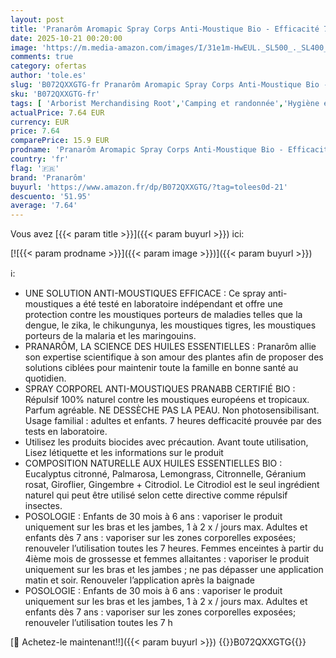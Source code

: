 ```yaml
---
layout: post
title: 'Pranarôm Aromapic Spray Corps Anti-Moustique Bio - Efficacité 7 Heures - Huiles Essentielles Naturelles et Biologiques - 75 ml'
date: 2025-10-21 00:20:00
image: 'https://m.media-amazon.com/images/I/31e1m-HwEUL._SL500_._SL400_.jpg'
comments: true
category: ofertas
author: 'tole.es'
slug: 'B072QXXGTG-fr Pranarôm Aromapic Spray Corps Anti-Moustique Bio -...'
sku: 'B072QXXGTG-fr'
tags: [ 'Arborist Merchandising Root','Camping et randonnée','Hygiène et Santé','Hygiène et intimité','Hygiène et soins randonnée et camping','Insect Repellents','Répulsifs et insecticides','Santé et bien-être','Santé et premiers soins','Self Service','Special Features Stores','Sport','Sports et Loisirs','Vêtements et équipement de loisirs de plein air','Wellbeing','bcd9888d-97cd-480d-881f-95610e25636b_0','bcd9888d-97cd-480d-881f-95610e25636b_3201','bcd9888d-97cd-480d-881f-95610e25636b_5001','bcd9888d-97cd-480d-881f-95610e25636b_6801','bcd9888d-97cd-480d-881f-95610e25636b_8101','pranarôm','🇫🇷', ]
actualPrice: 7.64 EUR
currency: EUR
price: 7.64
comparePrice: 15.9 EUR
prodname: 'Pranarôm Aromapic Spray Corps Anti-Moustique Bio - Efficacité 7 Heures - Huiles Essentielles Naturelles et Biologiques - 75 ml'
country: 'fr'
flag: '🇫🇷'
brand: 'Pranarôm'
buyurl: 'https://www.amazon.fr/dp/B072QXXGTG/?tag=tolees0d-21'
descuento: '51.95'
average: '7.64'
---
```


Vous avez [{{< param title >}}]({{< param buyurl >}}) ici:

[![{{< param prodname >}}]({{< param image >}})]({{< param buyurl >}})

ℹ️:

- UNE SOLUTION ANTI-MOUSTIQUES EFFICACE : Ce spray anti-moustiques a été testé en laboratoire indépendant et offre une protection contre les moustiques porteurs de maladies telles que la dengue, le zika, le chikungunya, les moustiques tigres, les moustiques porteurs de la malaria et les maringouins.
- PRANARÔM, LA SCIENCE DES HUILES ESSENTIELLES : Pranarôm allie son expertise scientifique à son amour des plantes afin de proposer des solutions ciblées pour maintenir toute la famille en bonne santé au quotidien.
- SPRAY CORPOREL ANTI-MOUSTIQUES PRANABB CERTIFIÉ BIO : Répulsif 100% naturel contre les moustiques européens et tropicaux. Parfum agréable. NE DESSÈCHE PAS LA PEAU. Non photosensibilisant. Usage familial : adultes et enfants. 7 heures defficacité prouvée par des tests en laboratoire.
- Utilisez les produits biocides avec précaution. Avant toute utilisation, Lisez létiquette et les informations sur le produit
- COMPOSITION NATURELLE AUX HUILES ESSENTIELLES BIO : Eucalyptus citronné, Palmarosa, Lemongrass, Citronnelle, Géranium rosat, Giroflier, Gingembre + Citrodiol. Le Citrodiol est le seul ingrédient naturel qui peut être utilisé selon cette directive comme répulsif insectes.
- POSOLOGIE : Enfants de 30 mois à 6 ans : vaporiser le produit uniquement sur les bras et les jambes, 1 à 2 x / jours max. Adultes et enfants dès 7 ans : vaporiser sur les zones corporelles exposées; renouveler l’utilisation toutes les 7 heures. Femmes enceintes à partir du 4ième mois de grossesse et femmes allaitantes : vaporiser le produit uniquement sur les bras et les jambes ; ne pas dépasser une application matin et soir. Renouveler l’application après la baignade
- POSOLOGIE : Enfants de 30 mois à 6 ans : vaporiser le produit uniquement sur les bras et les jambes, 1 à 2 x / jours max. Adultes et enfants dès 7 ans : vaporiser sur les zones corporelles exposées; renouveler l’utilisation toutes les 7 h

[🛒 Achetez-le maintenant!!]({{< param buyurl >}})
{{<world>}}B072QXXGTG{{</world>}}
